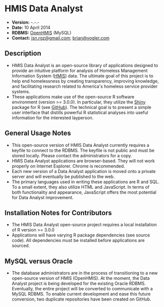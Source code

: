 HMIS Data Analyst
==========================
- **Version:**  -.-.-
- **Date:**  10 April 2014
- **RDBMS:**  <a href=http://www.openhmis.org/>OpenHMIS</a> (MySQL)
- **Contact:**  jsn.rgz@gmail.com; brian@vogler.com

Description
------------
- HMIS Data Analyst is an open-source library of applications designed to provide an intuitive platform for analysis of Homeless Management Information System (<a href=http://en.wikipedia.org/wiki/Homeless_Management_Information_Systems>HMIS</a>) data. The ultimate goal of this project is to help end homelessness by creating transparency, improving knowledge, and facilitating research related to America's homeless service 
provider systems.
- These applications make use of the open-source R software environment (version >= 3.0.0). In particular, they utilize the <a href=http://shiny.rstudio.com/>Shiny</a> package for R (see <a href=https://github.com/rstudio/shiny>GitHub</a>). The technical goal is to present a simple user interface that distills powerful R statistical analyses into useful 
information for the interested layperson.

General Usage Notes
--------------------
- This open-source version of HMIS Data Analyst currently requires a keyfile to connect to the RDBMS. The keyfile is not public and must be stored locally. Please contact the administrators for a copy.
- HMIS Data Analyst applications are browser-based. They will not work properly on Internet Explorer. Chrome is recommended.
- Each new version of a Data Analyst application is moved onto a private server and will eventually be published to the web. 
- The primary languages used in writing these applications are R and SQL. To a small extent, they also utilize HTML and JavaScript. In terms of both functionality and appearance, JavaScript offers the most potential for Data Analyst improvement.

Installation Notes for Contributors
-------------------------------------------
- The HMIS Data Analyst open-source project requires a local installation of R version >= 3.0.0
- Applications will have varying R package dependencies (see source code). All dependencies must be installed before applications are sourced.

MySQL versus Oracle
--------------------
- The database administrators are in the process of transitioning to a new open-source version of HMIS (OpenHMIS). At the moment, the Data Analyst project is being developed for the existing Oracle RDBMS. Eventually, the entire project will be converted to communicate with a MySQL RDBMS. To enable current development and ease this future conversion, two duplicate repositories have been created on GitHub.
